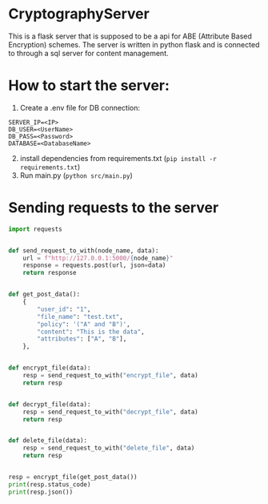 # CryptographyServer
This is a flask server that is supposed to be a api for ABE (Attribute Based Encryption) schemes. 
The server is written in python flask and is connected to through a sql server for content management.


# How to start the server:
1. Create a .env file for DB connection:
```
SERVER_IP=<IP>
DB_USER=<UserName>
DB_PASS=<Password>
DATABASE=<DatabaseName>
```
2. install dependencies from requirements.txt (`pip install -r requirements.txt`)
3. Run main.py (`python src/main.py`)

# Sending requests to the server
```python
import requests


def send_request_to_with(node_name, data):
    url = f"http://127.0.0.1:5000/{node_name}"
    response = requests.post(url, json=data)
    return response


def get_post_data():
    {
        "user_id": "1",
        "file_name": "test.txt",
        "policy": '("A" and "B")',
        "content": "This is the data",
        "attributes": ["A", "B"],
    },


def encrypt_file(data):
    resp = send_request_to_with("encrypt_file", data)
    return resp


def decrypt_file(data):
    resp = send_request_to_with("decrypt_file", data)
    return resp


def delete_file(data):
    resp = send_request_to_with("delete_file", data)
    return resp


resp = encrypt_file(get_post_data())
print(resp.status_code)
print(resp.json())
```
